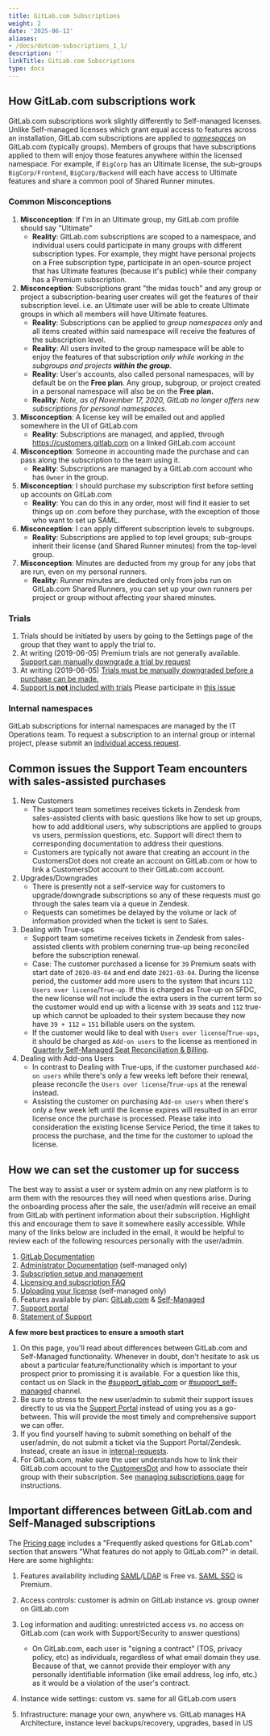```yaml
---
title: GitLab.com Subscriptions
weight: 2
date: '2025-06-12'
aliases:
- /docs/dotcom-subscriptions_1_1/
description: ''
linkTitle: GitLab.com Subscriptions
type: docs
---
```


## How GitLab.com subscriptions work

GitLab.com subscriptions work slightly differently to Self-managed licenses.
Unlike Self-managed licenses which grant equal access to features across an installation, GitLab.com subscriptions are applied to *[namespaces](https://docs.gitlab.com/ee/user/group/#namespaces)* on GitLab.com (typically groups). Members of groups that have subscriptions applied to them will enjoy those features anywhere within the licensed namespace. For example, if `BigCorp` has an Ultimate license, the sub-groups `BigCorp/Frontend`, `BigCorp/Backend` will each have access to Ultimate features and share a common pool of Shared Runner minutes.

### Common Misconceptions

1. **Misconception**: If I'm in an Ultimate group, my GitLab.com profile should say "Ultimate"
   - **Reality**: GitLab.com subscriptions are scoped to a namespace, and individual users could participate in many groups with different subscription types. For example, they might have personal projects on a Free subscription type, participate in an open-source project that has Ultimate features (because it's public) while their company has a Premium subscription.
1. **Misconception**: Subscriptions grant "the midas touch" and any group or project a subscription-bearing user creates will get the features of their subscription level. i.e. an Ultimate user will be able to create Ultimate groups in which all members will have Ultimate features.
   - **Reality**: Subscriptions can be applied to *group namespaces only* and all items created within said namespace will receive the features of the subscription level.
   - **Reality**: All users invited to the group namespace will be able to enjoy the features of that subscription *only while working in the subgroups and projects **within the group***.
   - **Reality**: User's accounts, also called personal namespaces, will by default be on the **Free plan**. Any group, subgroup, or project created in a personal namespace will also be on the **Free plan.**
   - **Reality**: *Note, as of November 17, 2020, GitLab no longer offers new subscriptions for personal namespaces.*
1. **Misconception**: A license key will be emailed out and applied somewhere in the UI of GitLab.com
   - **Reality**: Subscriptions are managed, and applied, through https://customers.gitlab.com on a linked GitLab.com account
1. **Misconception**: Someone in accounting made the purchase and can pass along the subscription to the team using it.
   - **Reality**: Subscriptions are managed by a GitLab.com account who has `Owner` in the group.
1. **Misconception**: I should purchase my subscription first before setting up accounts on GitLab.com
    - **Reality**: You can do this in any order, most will find it easier to set things up on .com before they purchase, with the exception of those who want to set up SAML.
1. **Misconception**: I can apply different subscription levels to subgroups.
    - **Reality**: Subscriptions are applied to top level groups; sub-groups inherit their license (and Shared Runner minutes) from the top-level group.
1. **Misconception**: Minutes are deducted from my group for any jobs that are run, even on my personal runners.
    - **Reality**: Runner minutes are deducted only from jobs run on GitLab.com Shared Runners, you can set up your own runners per project or group without affecting your shared minutes.

### Trials

1. Trials should be initiated by users by going to the Settings page of the group that they want to apply the trial to.
1. At writing (2019-06-05) Premium trials are not generally available. [Support can manually downgrade a trial by request](/handbook/support/internal-support/#common-requests)
1. At writing (2019-06-05) [Trials must be manually downgraded before a purchase can be made.](https://gitlab.com/gitlab-org/customers-gitlab-com/issues/482)
1. [Support is **not** included with trials](https://about.gitlab.com/support/#trials-support) Please participate in [this issue](https://gitlab.com/gitlab-com/sales/issues/302)

### Internal namespaces

GitLab subscriptions for internal namespaces are managed by the IT Operations team. To request
a subscription to an internal group or internal project, please submit an
[individual access request](/handbook/business-technology/end-user-services/onboarding-access-requests/access-requests/#individual-or-bulk-access-request).

## Common issues the Support Team encounters with sales-assisted purchases

1. New Customers
   - The support team sometimes receives tickets in Zendesk from sales-assisted clients with basic questions like how to set up groups, how to add additional users, why subscriptions are applied to groups vs users, permission questions, etc. Support will direct them to corresponding documentation to address their questions.
   - Customers are typically not aware that creating an account in the CustomersDot does not create an account on GitLab.com or how to link a CustomersDot account to their GitLab.com account.
1. Upgrades/Downgrades
   - There is presently not a self-service way for customers to upgrade/downgrade subscriptions so any of these requests must go through the sales team via a queue in Zendesk.
   - Requests can sometimes be delayed by the volume or lack of information provided when the ticket is sent to Sales.
1. Dealing with True-ups
   - Support team sometime receives tickets in Zendesk from sales-assisted clients with problem conerning true-up being reconciled before the subscription renewal.
   - Case: The customer purchased a license for `39` Premium seats with start date of `2020-03-04` and end date `2021-03-04`. During the license period, the customer add more users to the system that incurs `112 Users over license`/`True-up`. If this is charged as True-up on SFDC, the new license will not include the extra users in the current term so the customer would end up with a license with `39` seats and `112` true-up which cannot be uploaded to their system because they now have `39 + 112` = `151` billable users on the system.
   - If the customer would like to deal with `Users over license`/`True-ups`, it should be charged as `Add-on users` to the license as mentioned in [Quarterly Self-Managed Seat Reconciliation & Billing](https://gitlab.com/groups/gitlab-org/-/epics/2747).
1. Dealing with Add-ons Users
   - In contrast to Dealing with True-ups, if the customer purchased `Add-on users` while there's only a few weeks left before their renewal, please reconcile the `Users over license`/`True-ups` at the renewal instead.
   - Assisting the customer on purchasing `Add-on users` when there's only a few week left until the license expires will resulted in an error license once the purchase is processed. Please take into consideration the existing license Service Period, the time it takes to process the purchase, and the time for the customer to upload the license.

## How we can set the customer up for success

The best way to assist a user or system admin on any new platform is to arm them with the resources they will need when questions arise. During the onboarding process after the sale, the user/admin will receive an email from GitLab with pertinent information about their subscription. Highlight this and encourage them to save it somewhere easily accessible.
While many of the links below are included in the email, it would be helpful to review each of the following resources personally with the user/admin.

1. [GitLab Documentation](https://docs.gitlab.com/ee/)
1. [Administrator Documentation](https://docs.gitlab.com/ee/administration/index.html) (self-managed only)
1. [Subscription setup and management](https://docs.gitlab.com/ee/subscriptions/index.html)
1. [Licensing and subscription FAQ](https://about.gitlab.com/pricing/licensing-faq/)
1. [Uploading your license](https://docs.gitlab.com/ee/administration/license.html#uploading-your-license) (self-managed only)
1. Features available by plan: [GitLab.com](https://about.gitlab.com/pricing/feature-comparison/) & [Self-Managed](https://about.gitlab.com/pricing/feature-comparison/)
1. [Support portal](https://support.gitlab.com/hc/en-us)
1. [Statement of Support](https://about.gitlab.com/support/statement-of-support/)

**A few more best practices to ensure a smooth start**

1. On this page, you'll read about differences between GitLab.com and Self-Managed functionality. Whenever in doubt, don't hesitate to ask us about a particular feature/functionality which is important to your prospect prior to promissing it is available. For a question like this, contact us on Slack in the [#support_gitlab_com](https://gitlab.slack.com/messages/C4XFU81LG) or [#support_self-managed](https://gitlab.slack.com/messages/C4Y5DRKLK) channel.
1. Be sure to stress to the new user/admin to submit their support issues directly to us via the [Support Portal](https://support.gitlab.com/hc/en-us) instead of using  you as a go-between. This will provide the most timely and comprehensive support we can offer.
1. If you find yourself having to submit something on behalf of the user/admin, do not submit a ticket via the Support Portal/Zendesk. Instead, create an issue in [internal-requests](https://gitlab.com/gitlab-com/support/internal-requests/issues).
1. For GitLab.com, make sure the user understands how to link their GitLab.com account to the [CustomersDot](https://customers.gitlab.com/customers/sign_in) and how to associate their group with their subscription. See [managing subscriptions page](https://docs.gitlab.com/ee/subscriptions/index.html) for instructions.

## Important differences between GitLab.com and Self-Managed subscriptions

The [Pricing page](https://about.gitlab.com/pricing/) includes a "Frequently asked questions for GitLab.com" section that answers "What features do not apply to GitLab.com?" in detail. Here are some highlights:

1. Features availability including [SAML](https://docs.gitlab.com/ee/integration/saml.html)/[LDAP](https://docs.gitlab.com/ee/administration/auth/ldap/index.html) is Free vs. [SAML SSO](https://docs.gitlab.com/ee/user/group/saml_sso/) is Premium.
1. Access controls: customer is admin on GitLab instance vs. group owner on GitLab.com
1. Log information and auditing: unrestricted access vs. no access on GitLab.com (can work with Support/Security to answer questions)

   - On GitLab.com, each user is "signing a contract" (TOS, privacy policy, etc) as individuals, regardless of what email domain they use. Because of that,  we cannot provide their employer with any personally identifiable information (like email address, log info, etc.) as it would be a violation of the user's contract.

1. Instance wide settings: custom vs. same for all GitLab.com users
1. Infrastructure: manage your own, anywhere vs. GitLab manages HA Architecture, instance level backups/recovery, upgrades, based in US
